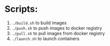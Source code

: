 # Scripts:
1. ```./build.sh``` to build images
2. ```./push.sh``` to push images to docker registry
3. ```./pull.sh``` to pull images from docker registry
4. ```./launch.sh``` to launch containers
